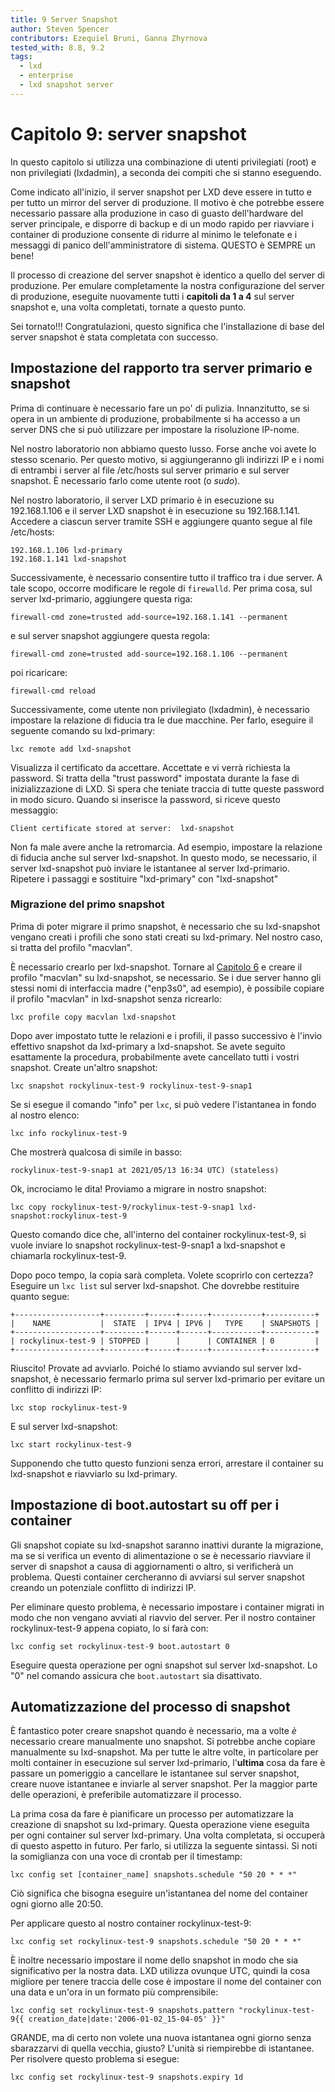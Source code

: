 ```yaml
---
title: 9 Server Snapshot
author: Steven Spencer
contributors: Ezequiel Bruni, Ganna Zhyrnova
tested_with: 8.8, 9.2
tags:
  - lxd
  - enterprise
  - lxd snapshot server
---
```


# Capitolo 9: server snapshot

In questo capitolo si utilizza una combinazione di utenti privilegiati (root) e non privilegiati (lxdadmin), a seconda dei compiti che si stanno eseguendo.

Come indicato all'inizio, il server snapshot per LXD deve essere in tutto e per tutto un mirror del server di produzione. Il motivo è che potrebbe essere necessario passare alla produzione in caso di guasto dell'hardware del server principale, e disporre di backup e di un modo rapido per riavviare i container di produzione consente di ridurre al minimo le telefonate e i messaggi di panico dell'amministratore di sistema. QUESTO è SEMPRE un bene!

Il processo di creazione del server snapshot è identico a quello del server di produzione. Per emulare completamente la nostra configurazione del server di produzione, eseguite nuovamente tutti i **capitoli da 1 a 4** sul server snapshot e, una volta completati, tornate a questo punto.

Sei tornato!!! Congratulazioni, questo significa che l'installazione di base del server snapshot è stata completata con successo.

## Impostazione del rapporto tra server primario e snapshot

Prima di continuare è necessario fare un po' di pulizia. Innanzitutto, se si opera in un ambiente di produzione, probabilmente si ha accesso a un server DNS che si può utilizzare per impostare la risoluzione IP-nome.

Nel nostro laboratorio non abbiamo questo lusso. Forse anche voi avete lo stesso scenario. Per questo motivo, si aggiungeranno gli indirizzi IP e i nomi di entrambi i server al file /etc/hosts sul server primario e sul server snapshot. È necessario farlo come utente root (o _sudo_).

Nel nostro laboratorio, il server LXD primario è in esecuzione su 192.168.1.106 e il server LXD snapshot è in esecuzione su 192.168.1.141. Accedere a ciascun server tramite SSH e aggiungere quanto segue al file /etc/hosts:

```
192.168.1.106 lxd-primary
192.168.1.141 lxd-snapshot
```

Successivamente, è necessario consentire tutto il traffico tra i due server. A tale scopo, occorre modificare le regole di `firewalld`. Per prima cosa, sul server lxd-primario, aggiungere questa riga:

```
firewall-cmd zone=trusted add-source=192.168.1.141 --permanent
```

e sul server snapshot aggiungere questa regola:

```
firewall-cmd zone=trusted add-source=192.168.1.106 --permanent
```

poi ricaricare:

```
firewall-cmd reload
```

Successivamente, come utente non privilegiato (lxdadmin), è necessario impostare la relazione di fiducia tra le due macchine. Per farlo, eseguire il seguente comando su lxd-primary:

```
lxc remote add lxd-snapshot
```

Visualizza il certificato da accettare. Accettate e vi verrà richiesta la password. Si tratta della "trust password" impostata durante la fase di inizializzazione di LXD. Si spera che teniate traccia di tutte queste password in modo sicuro. Quando si inserisce la password, si riceve questo messaggio:

```
Client certificate stored at server:  lxd-snapshot
```

Non fa male avere anche la retromarcia. Ad esempio, impostare la relazione di fiducia anche sul server lxd-snapshot. In questo modo, se necessario, il server lxd-snapshot può inviare le istantanee al server lxd-primario. Ripetere i passaggi e sostituire "lxd-primary" con "lxd-snapshot"

### Migrazione del primo snapshot

Prima di poter migrare il primo snapshot, è necessario che su lxd-snapshot vengano creati i profili che sono stati creati su lxd-primary. Nel nostro caso, si tratta del profilo "macvlan".

È necessario crearlo per lxd-snapshot. Tornare al [Capitolo 6](06-profiles.md) e creare il profilo "macvlan" su lxd-snapshot, se necessario. Se i due server hanno gli stessi nomi di interfaccia madre ("enp3s0", ad esempio), è possibile copiare il profilo "macvlan" in lxd-snapshot senza ricrearlo:

```
lxc profile copy macvlan lxd-snapshot
```

Dopo aver impostato tutte le relazioni e i profili, il passo successivo è l'invio effettivo snapshot da lxd-primary a lxd-snapshot. Se avete seguito esattamente la procedura, probabilmente avete cancellato tutti i vostri snapshot. Create un'altro snapshot:

```
lxc snapshot rockylinux-test-9 rockylinux-test-9-snap1
```

Se si esegue il comando "info" per `lxc`, si può vedere l'istantanea in fondo al nostro elenco:

```
lxc info rockylinux-test-9
```

Che mostrerà qualcosa di simile in basso:

```
rockylinux-test-9-snap1 at 2021/05/13 16:34 UTC) (stateless)
```

Ok, incrociamo le dita! Proviamo a migrare in nostro snapshot:

```
lxc copy rockylinux-test-9/rockylinux-test-9-snap1 lxd-snapshot:rockylinux-test-9
```

Questo comando dice che, all'interno del container rockylinux-test-9, si vuole inviare lo snapshot rockylinux-test-9-snap1 a lxd-snapshot e chiamarla rockylinux-test-9.

Dopo poco tempo, la copia sarà completa. Volete scoprirlo con certezza? Eseguire un `lxc list` sul server lxd-snapshot. Che dovrebbe restituire quanto segue:

```
+-------------------+---------+------+------+-----------+-----------+
|    NAME           |  STATE  | IPV4 | IPV6 |   TYPE    | SNAPSHOTS |
+-------------------+---------+------+------+-----------+-----------+
| rockylinux-test-9 | STOPPED |      |      | CONTAINER | 0         |
+-------------------+---------+------+------+-----------+-----------+
```

Riuscito! Provate ad avviarlo. Poiché lo stiamo avviando sul server lxd-snapshot, è necessario fermarlo prima sul server lxd-primario per evitare un conflitto di indirizzi IP:

```
lxc stop rockylinux-test-9
```

E sul server lxd-snapshot:

```
lxc start rockylinux-test-9
```

Supponendo che tutto questo funzioni senza errori, arrestare il container su lxd-snapshot e riavviarlo su lxd-primary.

## Impostazione di boot.autostart su off per i container

Gli snapshot copiate su lxd-snapshot saranno inattivi durante la migrazione, ma se si verifica un evento di alimentazione o se è necessario riavviare il server di snapshot a causa di aggiornamenti o altro, si verificherà un problema. Questi container cercheranno di avviarsi sul server snapshot creando un potenziale conflitto di indirizzi IP.

Per eliminare questo problema, è necessario impostare i container migrati in modo che non vengano avviati al riavvio del server. Per il nostro container rockylinux-test-9 appena copiato, lo si farà con:

```
lxc config set rockylinux-test-9 boot.autostart 0
```

Eseguire questa operazione per ogni snapshot sul server lxd-snapshot. Lo "0" nel comando assicura che `boot.autostart` sia disattivato.

## Automatizzazione del processo di snapshot

È fantastico poter creare snapshot quando è necessario, ma a volte _è_ necessario creare manualmente uno snapshot. Si potrebbe anche copiare manualmente su lxd-snapshot. Ma per tutte le altre volte, in particolare per molti container in esecuzione sul server lxd-primario, l'**ultima** cosa da fare è passare un pomeriggio a cancellare le istantanee sul server snapshot, creare nuove istantanee e inviarle al server snapshot. Per la maggior parte delle operazioni, è preferibile automatizzare il processo.

La prima cosa da fare è pianificare un processo per automatizzare la creazione di snapshot su lxd-primary. Questa operazione viene eseguita per ogni container sul server lxd-primary. Una volta completata, si occuperà di questo aspetto in futuro. Per farlo, si utilizza la seguente sintassi. Si noti la somiglianza con una voce di crontab per il timestamp:

```
lxc config set [container_name] snapshots.schedule "50 20 * * *"
```

Ciò significa che bisogna eseguire un'istantanea del nome del container ogni giorno alle 20:50.

Per applicare questo al nostro container rockylinux-test-9:

```
lxc config set rockylinux-test-9 snapshots.schedule "50 20 * * *"
```

È inoltre necessario impostare il nome dello snapshot in modo che sia significativo per la nostra data. LXD utilizza ovunque UTC, quindi la cosa migliore per tenere traccia delle cose è impostare il nome del container con una data e un'ora in un formato più comprensibile:

```
lxc config set rockylinux-test-9 snapshots.pattern "rockylinux-test-9{{ creation_date|date:'2006-01-02_15-04-05' }}"
```

GRANDE, ma di certo non volete una nuova istantanea ogni giorno senza sbarazzarvi di quella vecchia, giusto? L'unità si riempirebbe di istantanee. Per risolvere questo problema si esegue:

```
lxc config set rockylinux-test-9 snapshots.expiry 1d
```
